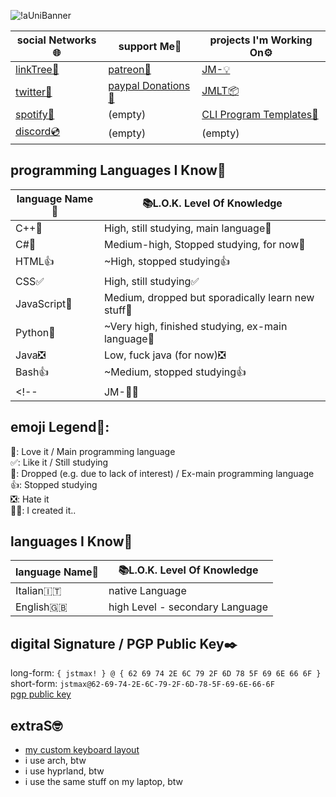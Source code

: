 ![!aUniBanner](https://github.com/user-attachments/assets/970b8cfa-e297-4195-8e99-8d217f3d5b5e)

|social Networks🌐|support Me💖|projects I'm Working On⚙️|
|-|-|-|
|[linkTree🌲](https://bit.ly/mx_info)|[patreon💚](https://patreon.com/jstmax)|[JM-💡](https://github.com/jmdash-devs/jmdash)|
|[twitter🐤](https://twitter.com/maxwasntaken)|[paypal Donations💟](https://bit.ly/mx_donate)|[JMLT📦](https://github.com/MaxWasTakenYT/jmlt)|
|[spotify🎵](https://bit.ly/mx_sptfy)|(empty)|[CLI Program Templates🍵](https://github.com/MaxWasTakenYT/cliProgramTemplates)|
|[discord💿](https://discord.com/users/714471585221836870)|(empty)|(empty)|

## programming Languages I Know🔭 
|language Name📝|📚L.O.K. Level Of Knowledge|
|-|-|
|C++💟|High, still studying, main language💟|
|C#🌠|Medium-high, Stopped studying, for now🌠|
|HTML👍|~High, stopped studying👍|
|CSS✅|High, still studying✅|
|JavaScript🌠|Medium, dropped but sporadically learn new stuff🌠|
|Python🌠|~Very high, finished studying, ex-main language🌠|
|Java❎|Low, fuck java (for now)❎|
|Bash👍|~Medium, stopped studying👍|
<!-- |JM-😶‍🌫️|I created it myself so.. [check it out!😶‍🌫️](https://github.com/jmdash-devs/jmdash)| // Removed temporarily, when JM- will be finished, I'll proudly put this back there-->

## emoji Legend🌟:
💟: Love it / Main programming language \
✅: Like it / Still studying \
🌠: Dropped (e.g. due to lack of interest) / Ex-main programming language \
👍: Stopped studying \
❎: Hate it \
😶‍🌫️: I created it..

## languages I Know🔭 
|language Name📝|📚L.O.K. Level Of Knowledge|
|-|-|
|Italian🇮🇹|native Language|
|English🇬🇧|high Level - secondary Language|

## digital Signature / PGP Public Key✒️
long-form: ``{ jstmax! } @ { 62 69 74 2E 6C 79 2F 6D 78 5F 69 6E 66 6F }`` \
short-form: ``jstmax@62-69-74-2E-6C-79-2F-6D-78-5F-69-6E-66-6F`` \
[pgp public key](https://raw.githubusercontent.com/MaxWasTakenYT/MaxWasTakenYT/main/jmPGP%20-%20pub.asc)

## extraS🤓
* [my custom keyboard layout](https://raw.githubusercontent.com/MaxWasTakenYT/MaxWasTakenYT/refs/heads/main/jM!'s%20CkL2.ahk)
* i use arch, btw
* i use hyprland, btw
* i use the same stuff on my laptop, btw
